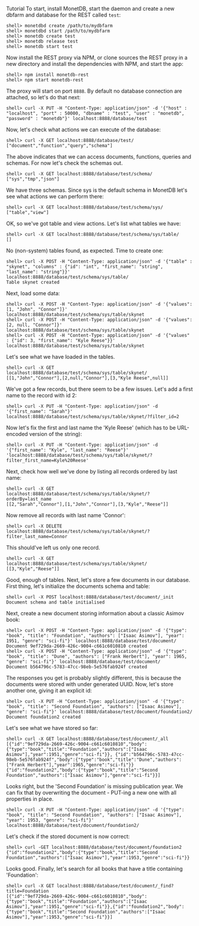 Tutorial
To start, install MonetDB, start the daemon and create a new dbfarm and database for the REST called `test`:

```
shell> monetdbd create /path/to/mydbfarm
shell> monetdbd start /path/to/mydbfarm
shell> monetdb create test
shell> monetdb release test
shell> monetdb start test
```
Now install the REST proxy via NPM, or clone sources the REST proxy in a new directory and install the dependencies with NPM, and start the app:
```
shell> npm install monetdb-rest
shell> npm start monetdb-rest
```
The proxy will start on port `8888`. By default no database connection are attached, so let's do that next:
```
shell> curl -X PUT -H "Content-Type: application/json" -d '{"host" : "localhost", "port" : 50000, "dbname" : "test", "user" : "monetdb", "password" : "monetdb"}' localhost:8888/database/test
```
Now, let's check what actions we can execute of the database:
```
shell> curl -X GET localhost:8888/database/test/
["document","function","query","schema"]
```
The above indicates that we can access documents, functions, queries and schemas. For now let's check the schemas out.
```
shell> curl -X GET localhost:8888/database/test/schema/
["sys","tmp","json"]
```
We have three schemas. Since sys is the default schema in MonetDB let's see what actions we can perform there:
```
shell> curl -X GET localhost:8888/database/test/schema/sys/
["table","view"]
```
OK, so we've got table and view actions. Let's list what tables we have:
```
shell> curl -X GET localhost:8888/database/test/schema/sys/table/
[]
```
No (non-system) tables found, as expected. Time to create one:
```
shell> curl -X POST -H "Content-Type: application/json" -d '{"table" : "skynet", "columns" : {"id": "int", "first_name": "string", "last_name": "string"}}' localhost:8888/database/test/schema/sys/table/
Table skynet created
```
Next, load some data:
```
shell> curl -X POST -H "Content-Type: application/json" -d '{"values": [1, "John", "Connor"]}' localhost:8888/database/test/schema/sys/table/skynet
shell> curl -X POST -H "Content-Type: application/json" -d '{"values": [2, null, "Connor"]}' localhost:8888/database/test/schema/sys/table/skynet
shell> curl -X POST -H "Content-Type: application/json" -d '{"values" : {"id": 3, "first_name": "Kyle Reese"}}' localhost:8888/database/test/schema/sys/table/skynet
```
Let's see what we have loaded in the tables.
```
shell> curl -X GET localhost:8888/database/test/schema/sys/table/skynet/
[[1,"John","Connor"],[2,null,"Connor"],[3,"Kyle Reese",null]]
```
We've got a few records, but there seem to be a few issues. Let's add a first name to the record with id 2:
```
shell> curl -X PUT -H "Content-Type: application/json" -d '{"first_name": "Sarah"}' localhost:8888/database/test/schema/sys/table/skynet/?filter_id=2
```
Now let's fix the first and last name the 'Kyle Reese' (which has to be URL-encoded version of the string):
```
shell> curl -X PUT -H "Content-Type: application/json" -d '{"first_name": "Kyle", "last_name": "Reese"}' 'localhost:8888/database/test/schema/sys/table/skynet/?filter_first_name=Kyle%20Reese'
```
Next, check how well we've done by listing all records ordered by last name:
```
shell> curl -X GET localhost:8888/database/test/schema/sys/table/skynet/?orderBy=last_name 
[[2,"Sarah","Connor"],[1,"John","Connor"],[3,"Kyle","Reese"]]
```
Now remove all records with last name 'Connor':
```
shell> curl -X DELETE localhost:8888/database/test/schema/sys/table/skynet/?filter_last_name=Connor
```
This should've left us only one record.
```
shell> curl -X GET localhost:8888/database/test/schema/sys/table/skynet/
[[3,"Kyle","Reese"]]
```
Good, enough of tables. Next, let's store a few documents in our database. First thing, let's initialize the documents schema and table:
```
shell> curl -X POST localhost:8888/database/test/document/_init
Document schema and table initialised
```
Next, create a new document storing information about a classic Asimov book:
```
shell> curl -X POST -H "Content-Type: application/json" -d '{"type": "book", "title": "Foundation", "authors": ["Isaac Asimov"], "year": 1951, "genre": "sci-fi"}' localhost:8888/database/test/document/
Document 9ef729da-2669-426c-9004-c661c6010810 created
shell> curl -X POST -H "Content-Type: application/json" -d '{"type": "book", "title": "Dune", "authors": ["Frank Herbert"], "year": 1965, "genre": "sci-fi"}' localhost:8888/database/test/document/
Document b564796c-5783-47cc-98eb-5e576fab924f created
```
The responses you get is probably slightly different, this is because the documents were stored with under generated UUID. Now, let's store another one, giving it an explicit id:
```
shell> curl -X PUT -H "Content-Type: application/json" -d '{"type": "book", "title": "Second Foundation", "authors": ["Isaac Asimov"], "genre": "sci-fi"}' localhost:8888/database/test/document/foundation2/
Document foundation2 created
```
Let's see what we have stored so far:
```
shell> curl -X GET localhost:8888/database/test/document/_all
[{"id":"9ef729da-2669-426c-9004-c661c6010810","body":{"type":"book","title":"Foundation","authors":["Isaac Asimov"],"year":1951,"genre":"sci-fi"}}, {"id":"b564796c-5783-47cc-98eb-5e576fab924f","body":{"type":"book","title":"Dune","authors":["Frank Herbert"],"year":1965,"genre":"sci-fi"}}{"id":"foundation2","body":{"type":"book","title":"Second Foundation","authors":["Isaac Asimov"],"genre":"sci-fi"}}]
```
Looks right, but the 'Second Foundation' is missing publication year. We can fix that by overwriting the document - PUT-ing a new one with all properties in place.
```
shell> curl -X PUT -H "Content-Type: application/json" -d '{"type": "book", "title": "Second Foundation", "authors": ["Isaac Asimov"], "year": 1953, "genre": "sci-fi"}' localhost:8888/database/test/document/foundation2/
```
Let's check if the stored document is now correct:
```
shell> curl -GET localhost:8888/database/test/document/foundation2
{"id":"foundation2","body":{"type":"book","title":"Second Foundation","authors":["Isaac Asimov"],"year":1953,"genre":"sci-fi"}}
```
Looks good. Finally, let's search for all books that have a title containing 'Foundation':
```
shell> curl -X GET localhost:8888/database/test/document/_find?title=Foundation
[{"id":"9ef729da-2669-426c-9004-c661c6010810","body":{"type":"book","title":"Foundation","authors":["Isaac Asimov"],"year":1951,"genre":"sci-fi"}},{"id":"foundation2","body":{"type":"book","title":"Second Foundation","authors":["Isaac Asimov"],"year":1953,"genre":"sci-fi"}}]
```
